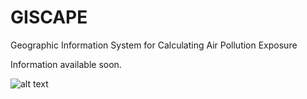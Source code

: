 # GISCAPE
Geographic Information System for Calculating Air Pollution Exposure

Information available soon.

![alt text](https://raw.githubusercontent.com/wschuc002/ThesisWS/master/backend/img/GISCAPE_20170724.png)
